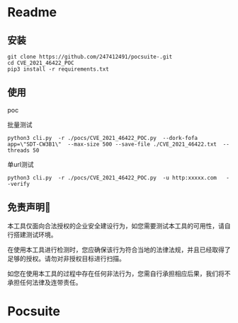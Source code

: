 # Readme

## 安装

```
git clone https://github.com/247412491/pocsuite-.git
cd CVE_2021_46422_POC
pip3 install -r requirements.txt
```

## 使用

poc

批量测试

```
python3 cli.py  -r ./pocs/CVE_2021_46422_POC.py  --dork-fofa app=\"SDT-CW3B1\"  --max-size 500 --save-file ./CVE_2021_46422.txt  --threads 50
```

单url测试

```
python3 cli.py  -r ./pocs/CVE_2021_46422_POC.py  -u http:xxxxx.com   --verify
```



## 免责声明🧐

本工具仅面向合法授权的企业安全建设行为，如您需要测试本工具的可用性，请自行搭建测试环境。

在使用本工具进行检测时，您应确保该行为符合当地的法律法规，并且已经取得了足够的授权。请勿对非授权目标进行扫描。

如您在使用本工具的过程中存在任何非法行为，您需自行承担相应后果，我们将不承担任何法律及连带责任。

# Pocsuite